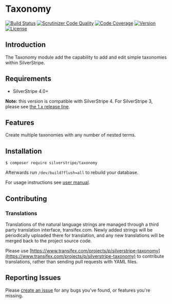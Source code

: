 # Taxonomy

[![Build Status](https://img.shields.io/travis/silverstripe/silverstripe-taxonomy.svg)](http://travis-ci.org/silverstripe/silverstripe-taxonomy)
[![Scrutinizer Code Quality](https://img.shields.io/scrutinizer/g/silverstripe/silverstripe-taxonomy.svg)](https://scrutinizer-ci.com/g/silverstripe/silverstripe-taxonomy/?branch=master)
[![Code Coverage](https://img.shields.io/codecov/c/github/silverstripe/silverstripe-taxonomy.svg)](https://codecov.io/gh/silverstripe/silverstripe-taxonomy)
[![Version](http://img.shields.io/packagist/v/silverstripe/taxonomy.svg?style=flat)](https://packagist.org/packages/silverstripe/silverstripe-sharedraftcontent)
[![License](http://img.shields.io/packagist/l/silverstripe/taxonomy.svg?style=flat)](LICENSE.md)

## Introduction

The Taxonomy module add the capability to add and edit simple taxonomies within SilverStripe.

## Requirements

 * SilverStripe 4.0+
 
 **Note:** this version is compatible with SilverStripe 4. For SilverStripe 3, please see [the 1.x release line](https://github.com/silverstripe/silverstripe-taxonomy/tree/1.2).

## Features

Create multiple taxonomies with any number of nested terms.

## Installation

```
$ composer require silverstripe/taxonomy
```
Afterwards run `/dev/build?flush=all` to rebuild your database.

For usage instructions see [user manual](docs/en/userguide/index.md).

## Contributing

### Translations

Translations of the natural language strings are managed through a third party translation interface, transifex.com. Newly added strings will be periodically uploaded there for translation, and any new translations will be merged back to the project source code.

Please use [https://www.transifex.com/projects/p/silverstripe-taxonomy](https://www.transifex.com/projects/p/silverstripe-taxonomy) to contribute translations, rather than sending pull requests with YAML files.

## Reporting Issues

Please [create an issue](http://github.com/silverstripe/silverstripe-taxonomy/issues) for any bugs you've found, or features you're missing.
